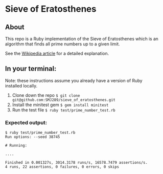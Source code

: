 # Sieve of Eratosthenes
## About

This repo is a Ruby implementation of the Sieve of Eratosthenes which is an algorithm that finds all prime numbers up to a given limit.

See the [Wikipedia article](https://en.wikipedia.org/wiki/Sieve_of_Eratosthenes) for a detailed explanation.

## In your terminal:
Note: these instructions assume you already have a version of Ruby installed locally.
1. Clone down the repo
`$ git clone git@github.com:SMJ289/sieve_of_eratosthenes.git`
2. Install the minitest gem
`$ gem install minitest`
3. Run the test file
`$ ruby test/prime_number_test.rb`

### Expected output:

```
$ ruby test/prime_number_test.rb 
Run options: --seed 38745

# Running:

....

Finished in 0.001327s, 3014.3178 runs/s, 16578.7479 assertions/s.
4 runs, 22 assertions, 0 failures, 0 errors, 0 skips
```
